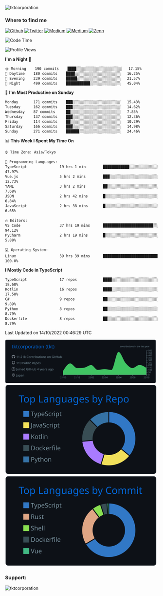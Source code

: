 <p align="left"> <img src="https://komarev.com/ghpvc/?username=tktcorporation&label=Profile%20views&color=0e75b6&style=flat" alt="tktcorporation" /> </p>

<h3>Where to find me</h3>
<p>
<a href="https://github.com/tktcorporation" target="_blank"><img alt="Github" src="https://img.shields.io/badge/GitHub-%2312100E.svg?&style=for-the-badge&logo=Github&logoColor=white" /></a>
<a href="https://twitter.com/tktcorporation" target="_blank"><img alt="Twitter" src="https://img.shields.io/badge/twitter-%231DA1F2.svg?&style=for-the-badge&logo=twitter&logoColor=white" /></a>
<a href="https://www.linkedin.com/in/tktcorporation" target="_blank"><img alt="Medium" src="https://img.shields.io/badge/linkdin-0a66c2.svg?&style=for-the-badge&logo=linkedin&logoColor=white" /></a>
<a href="https://qiita.com/tktcorporation" target="_blank"><img alt="Medium" src="https://img.shields.io/badge/qiita-55C500.svg?&style=for-the-badge&logo=qiita&logoColor=white" /></a>
<a href="https://zenn.dev/tktcorporation" target="_blank"><img alt="Zenn" src="https://img.shields.io/badge/Zenn-3EA8FF.svg?&style=for-the-badge&logo=Zenn&logoColor=white" /></a>
</p>
  
<!--START_SECTION:waka-->
![Code Time](http://img.shields.io/badge/Code%20Time-640%20hrs%205%20mins-blue)

![Profile Views](http://img.shields.io/badge/Profile%20Views-14-blue)

**I'm a Night 🦉** 

```text
🌞 Morning    190 commits    ████░░░░░░░░░░░░░░░░░░░░░   17.15% 
🌆 Daytime    180 commits    ████░░░░░░░░░░░░░░░░░░░░░   16.25% 
🌃 Evening    239 commits    █████░░░░░░░░░░░░░░░░░░░░   21.57% 
🌙 Night      499 commits    ███████████░░░░░░░░░░░░░░   45.04%

```
📅 **I'm Most Productive on Sunday** 

```text
Monday       171 commits    ███░░░░░░░░░░░░░░░░░░░░░░   15.43% 
Tuesday      162 commits    ███░░░░░░░░░░░░░░░░░░░░░░   14.62% 
Wednesday    87 commits     ██░░░░░░░░░░░░░░░░░░░░░░░   7.85% 
Thursday     137 commits    ███░░░░░░░░░░░░░░░░░░░░░░   12.36% 
Friday       114 commits    ██░░░░░░░░░░░░░░░░░░░░░░░   10.29% 
Saturday     166 commits    ███░░░░░░░░░░░░░░░░░░░░░░   14.98% 
Sunday       271 commits    ██████░░░░░░░░░░░░░░░░░░░   24.46%

```


📊 **This Week I Spent My Time On** 

```text
⌚︎ Time Zone: Asia/Tokyo

💬 Programming Languages: 
TypeScript               19 hrs 1 min        ████████████░░░░░░░░░░░░░   47.97% 
Vue.js                   5 hrs 2 mins        ███░░░░░░░░░░░░░░░░░░░░░░   12.73% 
YAML                     3 hrs 2 mins        ██░░░░░░░░░░░░░░░░░░░░░░░   7.68% 
JSON                     2 hrs 42 mins       █░░░░░░░░░░░░░░░░░░░░░░░░   6.84% 
JavaScript               2 hrs 38 mins       █░░░░░░░░░░░░░░░░░░░░░░░░   6.65%

🔥 Editors: 
VS Code                  37 hrs 19 mins      ███████████████████████░░   94.12% 
PyCharm                  2 hrs 19 mins       █░░░░░░░░░░░░░░░░░░░░░░░░   5.88%

💻 Operating System: 
Linux                    39 hrs 39 mins      █████████████████████████   100.0%

```

**I Mostly Code in TypeScript** 

```text
TypeScript               17 repos            ████░░░░░░░░░░░░░░░░░░░░░   18.68% 
Kotlin                   16 repos            ████░░░░░░░░░░░░░░░░░░░░░   17.58% 
C#                       9 repos             ██░░░░░░░░░░░░░░░░░░░░░░░   9.89% 
Python                   8 repos             ██░░░░░░░░░░░░░░░░░░░░░░░   8.79% 
Dockerfile               8 repos             ██░░░░░░░░░░░░░░░░░░░░░░░   8.79%

```



 Last Updated on 14/10/2022 00:46:29 UTC
<!--END_SECTION:waka-->

[![](https://raw.githubusercontent.com/tktcorporation/tktcorporation/master/profile-summary-card-output/github_dark/0-profile-details.svg)](https://github.com/vn7n24fzkq/github-profile-summary-cards)
[![](https://raw.githubusercontent.com/tktcorporation/tktcorporation/master/profile-summary-card-output/github_dark/1-repos-per-language.svg)](https://github.com/vn7n24fzkq/github-profile-summary-cards) [![](https://raw.githubusercontent.com/tktcorporation/tktcorporation/master/profile-summary-card-output/github_dark/2-most-commit-language.svg)](https://github.com/vn7n24fzkq/github-profile-summary-cards)

<h3 align="left">Support:</h3>
<p><a href="https://www.buymeacoffee.com/tktcorporation"> <img align="left" src="https://cdn.buymeacoffee.com/buttons/v2/default-yellow.png" height="50" width="210" alt="tktcorporation" /></a></p><br><br>
